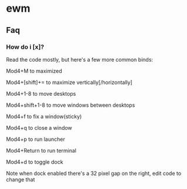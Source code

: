 # ewm

## Faq
### How do i [x]?

Read the code mostly, but here's a few more common binds:

Mod4+M to maximized

Mod4+[shift]+= to maximize vertically[/horizontally]

Mod4+1-8 to move desktops

Mod4+shift+1-8 to move windows between desktops

Mod4+f to fix a window(sticky)

Mod4+q to close a window

Mod4+p to run launcher

Mod4+Return to run terminal

Mod4+d to toggle dock

Note when dock enabled there's a 32 pixel gap on the right, edit code to change that
